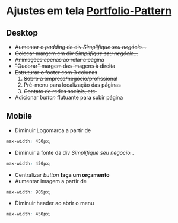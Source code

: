 # Ajustes em tela [Portfolio-Pattern](https://portfolio-pattern.vercel.app)

## Desktop

- <s>Aumentar o *padding* da div *Simplifique seu negócio...*</s>
- <s>Colocar margem em div *Simplifique seu negócio...*</s>
- <s>Animações apenas ao rolar a página</s>
- <s>"Quebrar" margem das imagens à direita</s>
- <s>Estruturar o footer com 3 colunas
  1. Sobre a empresa/negócio/profissional
  2. Pré-menu para localização das páginas
  3. Contato de redes sociais, etc.</s>
- Adicionar *button* flutuante para subir página

## Mobile

- Diminuir Logomarca a partir de 
~~~~ css
max-width: 450px;
~~~~

- Diminuir a fonte da div *Simplifique seu negócio...*
~~~~ css
max-width: 450px;
~~~~

- Centralizar *button* __faça um orçamento__
<space></space>
- Aumentar imagem a partir de 
~~~ css
max-width: 905px;
~~~

- Diminuir header ao abrir o menu
~~~~ css
max-width: 450px;
~~~~